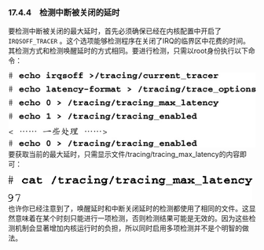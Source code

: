 ### 17.4.4　检测中断被关闭的延时

要检测中断被关闭的最大延时，首先必须确保已经在内核配置中开启了 `IRQSOFF_TRACER` 。这个选项能够检测程序在关闭了IRQ的临界区中花费的时间。其检测方式和检测唤醒延时的方式相同。要进行检测，只需以root身份执行以下命令：



![530.jpg](../images/530.jpg)
要获取当前的最大延时，只需显示文件/tracing/tracing_max_latency的内容即可：



![531.png](../images/531.png)
也许你已经注意到了，唤醒延时和中断关闭延时的检测都使用了相同的文件。这显然意味着在某个时刻只能进行一项检测，否则检测结果可能是无效的。因为这些检测机制会显著增加内核运行时的负担，所以同时启用多项检测并不是个明智的做法。

